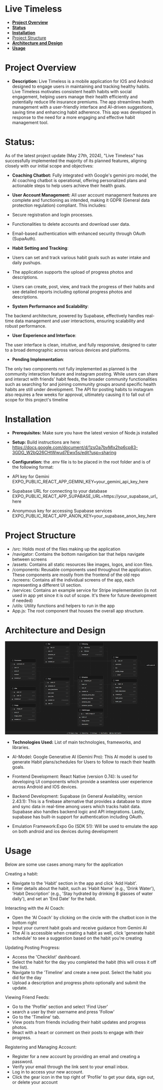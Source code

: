 # Live Timeless
- [**Project Overview**](#project-overview)
- [**Status**](#status)
- [**Installation**](#installation)
- [Project Structure](#project-structure)
- [**Architecture and Design**](#architecture-and-design)
- [**Usage**](#usage)

# **Project Overview**

- **Description:** Live Timeless is a mobile application for IOS and Android designed to engage users in maintaining and tracking healthy habits. Live Timeless motivates consistent health habits with social engagement, helping users manage their health efficiently and potentially reduce life insurance premiums. The app streamlines health management with a user-friendly interface and AI-driven suggestions, saving time and enhancing habit adherence. This app was developed in response to the need for a more engaging and effective habit management tool.

# **Status:** 

As of the latest project update (May 27th, 2024), "Live Timeless" has successfully implemented the majority of its planned features, aligning closely with our initial scope and objectives:

- **Coaching Chatbot:** Fully integrated with Google's gemini pro model, the AI coaching chatbot is operational, offering personalized plans and actionable steps to help users achieve their health goals.

- **User Account Management:** All user account management features are complete and functioning as intended, making it GDPR (General data protection regulation) compliant. This includes:

- Secure registration and login processes.
- Functionalities to delete accounts and download user data.
- Email-based authentication with enhanced security through OAuth (SupaAuth).

- **Habit Setting and Tracking**:

- Users can set and track various habit goals such as water intake and daily pushups.
- The application supports the upload of progress photos and descriptions.
- Users can create, post, view, and track the progress of their habits and see detailed reports including optional progress photos and descriptions.

- **System Performance and Scalability**:

The backend architecture, powered by Supabase, effectively handles real-time data management and user interactions, ensuring scalability and robust performance.

- **User Experience and Interface**:

The user interface is clean, intuitive, and fully responsive, designed to cater to a broad demographic across various devices and platforms.

- **Pending Implementation**:

The only two components not fully implemented as planned is the community interaction feature and instagram posting. While users can share and interact with friends' habit feeds, the broader community functionalities such as searching for and joining community groups around specific health habits are still under development. The API for posting habits to instagram also requires a few weeks for approval, ultimately causing it to fall out of scope for this project's timeline

# **Installation**

- **Prerequisites:** Make sure you have the latest version of Node.js installed
- **Setup:** Build instructions are here: https://docs.google.com/document/d/1zsOa7byMlx2hp6cp83-3GDG_W2bQ26CHtWwud7Ewx5s/edit?usp=sharing
- **Configuration:** the .env file is to be placed in the root folder and is of the following format:

- API key for Gemini
EXPO_PUBLIC_REACT_APP_GEMINI_KEY=your_gemini_api_key_here

- Supabase URL for connecting to your database
EXPO_PUBLIC_REACT_APP_SUPABASE_URL=https://your_supabase_url_here

- Anonymous key for accessing Supabase services
EXPO_PUBLIC_REACT_APP_ANON_KEY=your_supabase_anon_key_here

# Project Structure

- /src: Holds most of the files making up the application
- /navigator: Contains the bottom navigation bar that helps navigate between screens
- /assets: Contains all static resources like images, logos, and icon files.
- /components: Reusable components used throughout the application. These components are mostly from the frontend of the old repo
- /screens: Contains all the individual screens of the app, each representing a different UI section.
- /services: Contains an example service for Stripe implementation (is not used in app yet since it is out of scope. It's there for future development if needed)
- /utils: Utility functions and helpers to run in the app
- App.js: The root component that houses the overall app structure.

# **Architecture and Design**

![Live Timeless ERD](assets/images/ERDSupabase.png)

- **Technologies Used:** List of main technologies, frameworks, and libraries.

- AI-Model: Google Generative AI (Gemini Pro): This AI model is used to generate Habit plans/schedules for Users to follow to reach their health goals. 

- Frontend Development: React Native (version 0.74): Is used for developing UI components which provide a seamless user experience across Android and IOS devices.

- Backend Development: Supabase (in General Availability, version 2.43.1): This is a firebase alternative that provides a database to store and sync data in real-time among users which tracks habit data. Supabase also handles backend logic and API integrations. Lastly, supabase has built-in support for authentication including OAuth.

- Emulation Framework:Expo Go (SDK 51): Will be used to emulate the app on both android and ios devices during development

# **Usage**

Below are some use cases among many for the application

Creating a habit:
- Navigate to the 'Habit' section in the app and click 'Add Habit'.
- Enter details about the habit, such as 'Habit Name' (e.g., 'Drink Water'), 'Habit Description' (e.g., 'Stay hydrated by drinking 8 glasses of water daily'), and set an 'End Date' for the habit.

Interacting with the AI Coach:
- Open the 'AI Coach' by clicking on the circle with the chatbot icon in the bottom right
- Input your current habit goals and receive guidance from Gemini AI
- The AI is accessible when creating a habit as well, click 'generate habit schedule' to see a suggestion based on the habit you're creating

Updating Posting Progress:
- Access the 'Checklist' dashboard.
- Select the habit for the day you completed the habit (this will cross it off the list).
- Navigate to the 'Timeline' and create a new post. Select the habit you did for the day
- Upload a description and progress photo optionally and submit the update.

Viewing Friend Feeds:
- Go to the 'Profile' section and select 'Find User'
- search a user by their username and press 'Follow'
- Go to the 'Timeline' tab.
- View posts from friends including their habit updates and progress photos.
- React with a heart or comment on their posts to engage with their progress.

Registering and Managing Account:
- Register for a new account by providing an email and creating a password.
- Verify your email through the link sent to your email inbox.
- Log in to access your new account.
- Click the gear icon in the top right of 'Profile' to get your data, sign out, or delete your account